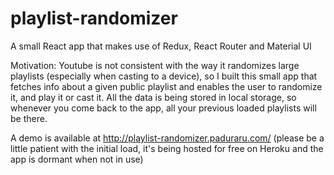 # playlist-randomizer
A small React app that makes use of Redux, React Router and Material UI

Motivation: Youtube is not consistent with the way it randomizes large playlists (especially when casting to a device), so I built this small app that fetches info about a given public playlist and enables the user to randomize it, and play it or cast it. All the data is being stored in local storage, so whenever you come back to the app, all your previous loaded playlists will be there. 

A demo is available at http://playlist-randomizer.paduraru.com/ (please be a little patient with the initial load, it's being hosted for free on Heroku and the app is dormant when not in use)

